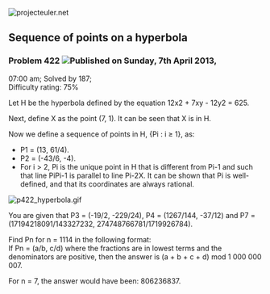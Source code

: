 ![projecteuler.net](images/print_page_logo.png)

## Sequence of points on a hyperbola

### Problem 422 ![](images/icon_info.png)Published on Sunday, 7th April 2013,
07:00 am; Solved by 187;  
Difficulty rating: 75%

Let H be the hyperbola defined by the equation 12x2 \+ 7xy \- 12y2 = 625.

Next, define X as the point (7, 1). It can be seen that X is in H.

Now we define a sequence of points in H, {Pi : i ≥ 1}, as:

  * P1 = (13, 61/4). 
  * P2 = (-43/6, -4). 
  * For i &gt; 2, Pi is the unique point in H that is different from Pi-1 and such that line PiPi-1 is parallel to line Pi-2X. It can be shown that Pi is well-defined, and that its coordinates are always rational. 

![p422_hyperbola.gif](project/images/p422_hyperbola.gif)

You are given that P3 = (-19/2, -229/24), P4 = (1267/144, -37/12) and P7 =
(17194218091/143327232, 274748766781/1719926784).

Find Pn for n = 1114 in the following format:  
If Pn = (a/b, c/d) where the fractions are in lowest terms and the
denominators are positive, then the answer is (a \+ b \+ c \+ d) mod 1 000 000
007.

For n = 7, the answer would have been: 806236837.

  
  

